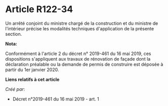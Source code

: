 # Article R122-34

Un arrêté conjoint du ministre chargé de la construction et du ministre de l'intérieur précise les modalités techniques
d'application de la présente section.

**Nota:**

Conformément à l'article 2 du décret n° 2019-461 du 16 mai 2019, ces dispositions s'appliquent aux travaux de rénovation de
façade dont la déclaration préalable ou la demande de permis de construire est déposée à partir du 1er janvier 2020.

**Liens relatifs à cet article**

_Créé par_:

  - Décret n°2019-461 du 16 mai 2019 - art. 1
